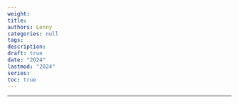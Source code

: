 ```yaml
---
weight: 
title: 
authors: Lenny
categories: null
tags: 
description: 
draft: true
date: "2024"
lastmod: "2024"
series:
toc: true
---
```



<!--more-->
---

